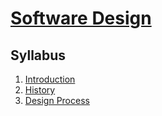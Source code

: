 # [Software Design](https://fenix.ciencias.ulisboa.pt/degrees/engenharia-informatica-564500436615277/disciplina-curricular/846155801952536)

## Syllabus
1. [Introduction](./1-introduction.md)
2. [History](./2-history.md)
3. [Design Process](./3-design-process.md)